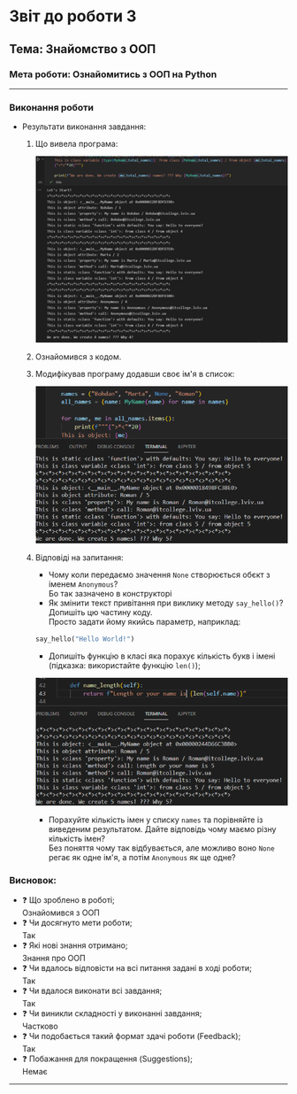 # Звіт до роботи 3
## Тема: Знайомство з ООП
### Мета роботи: Ознайомитись з ООП на Python
---
### Виконання роботи
- Результати виконання завдання:
    1. Що вивела програма:

        ![alt text](https://raw.githubusercontent.com/R-Melnychuk/Predstavlenya/main/screenshots/lab3_1.png "Результат виконання завдання")
    
    2. Ознайомився з кодом.
    3. Модифікував програму додавши своє ім'я в список:

        ![alt text](https://raw.githubusercontent.com/R-Melnychuk/Predstavlenya/main/screenshots/lab3_2.png "Результат виконання завдання")
    
    4. Відповіді на запитання:
        - Чому коли передаємо значення `None` створюється обєкт з іменем `Anonymous`?  
        Бо так зазначено в конструкторі
        - Як змінити текст привітання при виклику методу `say_hello()`? Допишіть цю частину коду.  
        Просто задати йому якийсь параметр, наприклад:
        ```python
        say_hello("Hello World!")
        ```
        - Допишіть функцію в класі яка порахує кількість букв і імені (підказка: використайте функцію `len()`);  
        
        ![alt text](https://raw.githubusercontent.com/R-Melnychuk/Predstavlenya/main/screenshots/lab3_3.png "Результат виконання завдання")
        
        - Порахуйте кількість імен у списку `names` та порівняйте із виведеним результатом. Дайте відповідь чому маємо різну кількість імен?  
        Без поняття чому так відбувається, але можливо воно `None` регає як одне ім'я, а потім `Anonymous` як ще одне?
    
### Висновок: 
- :question: Що зроблено в роботі;  
Ознайомився з ООП
- :question: Чи досягнуто мети роботи;  
Так
- :question: Які нові знання отримано;  
Знання про ООП
- :question: Чи вдалось відповісти на всі питання задані в ході роботи;  
Так
- :question: Чи вдалося виконати всі завдання;  
Так
- :question: Чи виникли складності у виконанні завдання;  
Частково
- :question: Чи подобається такий формат здачі роботи (Feedback);  
Так
- :question: Побажання для покращення (Suggestions);  
Немає
---